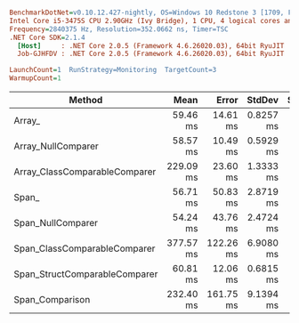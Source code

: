 ``` ini

BenchmarkDotNet=v0.10.12.427-nightly, OS=Windows 10 Redstone 3 [1709, Fall Creators Update] (10.0.16299.192)
Intel Core i5-3475S CPU 2.90GHz (Ivy Bridge), 1 CPU, 4 logical cores and 4 physical cores
Frequency=2840375 Hz, Resolution=352.0662 ns, Timer=TSC
.NET Core SDK=2.1.4
  [Host]     : .NET Core 2.0.5 (Framework 4.6.26020.03), 64bit RyuJIT
  Job-GJHFDV : .NET Core 2.0.5 (Framework 4.6.26020.03), 64bit RyuJIT

LaunchCount=1  RunStrategy=Monitoring  TargetCount=3  
WarmupCount=1  

```
|                        Method |      Mean |     Error |    StdDev | Scaled | ScaledSD |
|------------------------------ |----------:|----------:|----------:|-------:|---------:|
|                        Array_ |  59.46 ms |  14.61 ms | 0.8257 ms |   1.00 |     0.00 |
|            Array_NullComparer |  58.57 ms |  10.49 ms | 0.5929 ms |   0.99 |     0.01 |
| Array_ClassComparableComparer | 229.09 ms |  23.60 ms | 1.3333 ms |   3.85 |     0.05 |
|                         Span_ |  56.71 ms |  50.83 ms | 2.8719 ms |   0.95 |     0.04 |
|             Span_NullComparer |  54.24 ms |  43.76 ms | 2.4724 ms |   0.91 |     0.04 |
|  Span_ClassComparableComparer | 377.57 ms | 122.26 ms | 6.9080 ms |   6.35 |     0.12 |
| Span_StructComparableComparer |  60.81 ms |  12.06 ms | 0.6815 ms |   1.02 |     0.01 |
|               Span_Comparison | 232.40 ms | 161.75 ms | 9.1394 ms |   3.91 |     0.13 |
